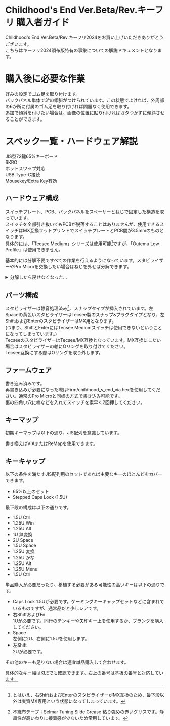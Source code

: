 # Childhood's End Ver.Beta/Rev.キーフリ 購入者ガイド
Childhood's End Ver.Beta/Rev.キーフリ2024をお買い上げいただきありがとうございます。  
こちらはキーフリ2024頒布版特有の事象についての解説ドキュメントとなります。

# 購入後に必要な作業
好みの設定でゴム足を取り付けます。  
バックパネル単体で3°の傾斜がつけられています。この状態でよければ、外周部の6か所に付属のゴム足を取り付ければ問題なく使用できます。  
追加で傾斜を付けたい場合は、画像の位置に貼り付ければガタつかずに傾斜させることができます。

# スペック一覧・ハードウェア解説
JIS型72鍵65%キーボード  
6KRO  
ホットスワップ対応  
USB Type-C接続  
Mousekey/Extra Key有効

## ハードウェア構成
スイッチプレート、PCB、バックパネルをスペーサーとねじで固定した構造を取っています。  
スイッチを全部引き抜いてもPCBが脱落することはありませんが、使用できるスイッチはMX互換フットプリントでスイッチプレートとPCB間が3.5mmのものとなります。  
具体的には、「Tecsee Medium」シリーズは使用可能[^1]ですが、「Outemu Low Profile」は使用できません。  

[^1]: とはいえ、右ShiftおよびEnterのスタビライザーがMX互換のため、最下段以外は実質MX専用という状態になってしまっています。

基本的には分解不要ですべての作業を行えるようになっています。スタビライザーやPro Microを交換したい場合はねじを外せば分解できます。  
<details><summary>分解したら戻せなくなった…</summary>
スイッチプレートにねじを挿し、マスキングテープで仮止めします。この状態で3.5mmスペーサー、PCB、2mmスペーサー、ボトムプレートの順に重ね、ゆっくり表返しながらねじを締めていきます。
</details>

## パーツ構成
スタビライザーは静音処理済み[^2]、スナップタイプが挿入されています。左Spaceの黄色いスタビライザーはTecsee製のスナップ&プラグタイプとなり、左ShiftおよびEnterのスタビライザーはMX用となります。  
(つまり、ShiftとEnterにはTecsee Mediumスイッチは使用できないということになってしまっています。)  
TecseeのスタビライザーはTecsee/MX互換となっています。MX互換にしたい場合はスタビライザーの軸にOリングを取り付けてください。  
Tecsee互換にする際はOリングを取り外します。  

[^2]: 不織布テープ＋Selmar Tuning Slide Grease 粘り強めの赤いグリスです。静粛性が高いわりに接着感が少ないため常用しています。

## ファームウェア
書き込み済みです。  
再書き込みが必要になった際はFirm/childhood_s_end_via.hexを使用してください。通常のPro Microと同様の方式で書き込み可能です。  
裏の四角い穴に棒などを入れてスイッチを素早く2回押してください。

## キーマップ
初期キーマップは以下の通り、JIS配列を意識しています。

書き換えはVIAまたはReMapを使用できます。

## キーキャップ
以下の条件を満たすJIS配列用のセットであれば主要なキーのほとんどをカバーできます。  
 - 65%以上のセット
 - Stepped Caps Lock (1.5U)   

最下段の構成は以下の通りです。
 - 1.5U Ctrl
 - 1.25U Win
 - 1.25U Alt
 - 1U 無変換
 - 2U Space
 - 1.5U Space
 - 1.25U 変換
 - 1.25U かな
 - 1.25U Alt
 - 1.25U Menu
 - 1.5U Ctrl
    
単品購入が必要だったり、移植する必要がある可能性の高いキーは以下の通りです。
 - Caps Lock
   1.5Uが必要です。ゲーミングキーキャップセットなどに含まれているものですが、通常品だと少しレアです。
 - 右ShiftおよびFn  
   1Uが必要です。同行のテンキーや矢印キー上を使用するか、ブランクを購入してください。  
 - Space  
   左側に2U、右側に1.5Uを使用します。  
 - 左Shift  
   2Uが必要です。
  
その他のキーも足りない場合は適宜単品購入して合わせます。

[具体的なキー幅はKLEでも確認できます。右上の番号は基板の番号と対応しています。](http://www.keyboard-layout-editor.com/##@@_y:2&x:2%3B&=%0AEsc%0A1&_x:0.5%3B&=%0AIns%0A2&=%0APrint%0A3&=%0AScLk%0A4&=%0APause%0A5&_x:5.75%3B&=%0A%2F=-%0A59&=%0A~%5E%0A64&=%0A%7C%5C%0A69&=%0ABS%0A72%3B&@_x:12.75%3B&=%0AP%0A55&=%0A%60%2F@%0A60&=%0A%7B%5B%0A65&_x:0.25&w:1.25&h:2&w2:1.5&h2:1&x2:-0.25%3B&=%0AEnter%0A70%0A%0A%0A%0A%0A%0A%0AISO%3B&@_y:-0.75&x:2%3B&=%0A%E5%8D%8A%2F%2F%E5%85%A8%0A6&=%0A1%0A11&=%0A2%0A16&=%0A3%0A21&=%0A4%0A26&=%0A5%0A31%3B&@_y:-0.25&x:13%3B&=%0A%2F%3B+%0A56&=%0A%2F:%0A61&=%0A%7D%5D%0A66%3B&@_y:-0.75&x:2&w:1.5%3B&=%0ATab%0A7%0A%0A%0A%0A%0A%0A%0A1.5&=%0AQ%0A12&=%0AW%0A17&=%0AE%0A22&=%0AR%0A27&=%0AT%0A32%3B&@_y:-0.25&x:13.25%3B&=%0A%3F%2F%2F%0A57&=%0A%2F_%5C%0A62&=%0AShiftR%0A67&=%0AFn%0A71%3B&@_y:-0.75&x:2&w:1.5&w2:1.75&l:true%3B&=%0ACaps%20Lock%0A8%0A%0A%0A%0A%0A%0A%0A1.75%20Step&_x:0.25%3B&=%0AA%0A13&=%0AS%0A18&=%0AD%0A23&=%0AF%0A28%0A%0A%0A%0A%0A%0A%0A%0A%2F_&=%0AG%0A33%3B&@_y:-0.25&x:13.25&w:1.25%3B&=%0AAltR%0A58%0A%0A%0A%0A%0A%0A%0A1.25&_w:1.25%3B&=%0AMenu%0A63%0A%0A%0A%0A%0A%0A%0A1.25&_w:1.5%3B&=%0ACtrlR%0A68%0A%0A%0A%0A%0A%0A%0A1.5%3B&@_y:-0.75&x:2&w:2%3B&=%0AShiftL%0A9%0A%0A%0A%0A%0A%0A%0A2&=%0AZ%0A14&=%0AX%0A19&=%0AC%0A24&=%0AV%0A29&=%0AB%0A34%3B&@_x:2&w:1.5%3B&=%0ACtrlL%0A10%0A%0A%0A%0A%0A%0A%0A1.5&_w:1.25%3B&=%0AWin%0A15%0A%0A%0A%0A%0A%0A%0A1.25&_w:1.25%3B&=%0AAltL%0A20%0A%0A%0A%0A%0A%0A%0A1.25&=%0A%E7%84%A1%E5%A4%89%E6%8F%9B%0A25&_w:2%3B&=%0A%0A30%0A%0A%0A%0A%0A%0A%0A2%3B&@_rx:12&ry:4.75&y:-2.75&x:0.25%3B&=%0A0%0A54%3B&@_r:-14.4&y:-0.75&x:-3.5%3B&=%0A6%0A35&=%0A7%0A40&=%0A8%0A44&=%0A9%0A49%3B&@_x:-3.25%3B&=%0AY%0A36&=%0AU%0A41&=%0AI%0A45&=%0AO%0A50%3B&@_x:-3.25%3B&=%0AH%0A37&=%0AJ%0A42%0A%0A%0A%0A%0A%0A%0A%0A%2F_&=%0AK%0A46&=%0AL%0A51%3B&@_x:-3.25%3B&=%0AN%0A38&=%0AM%0A43&=%0A%3C,%0A47&=%0A%3E.%0A52%3B&@_x:-3.5&w:1.5%3B&=%0A%0A39%0A%0A%0A%0A%0A%0A%0A1.5&_w:1.25%3B&=%0A%E5%A4%89%E6%8F%9B%0A48%0A%0A%0A%0A%0A%0A%0A1.25&_w:1.25%3B&=%0A%E3%82%AB%E3%81%B2%E3%83%AD%0A53%0A%0A%0A%0A%0A%0A%0A1.25)


